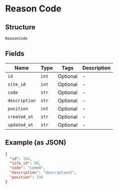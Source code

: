 
# Reason Code

## Structure

`ReasonCode`

## Fields

| Name | Type | Tags | Description |
|  --- | --- | --- | --- |
| `id` | `int` | Optional | - |
| `site_id` | `int` | Optional | - |
| `code` | `str` | Optional | - |
| `description` | `str` | Optional | - |
| `position` | `int` | Optional | - |
| `created_at` | `str` | Optional | - |
| `updated_at` | `str` | Optional | - |

## Example (as JSON)

```json
{
  "id": 164,
  "site_id": 90,
  "code": "code0",
  "description": "description2",
  "position": 194
}
```

